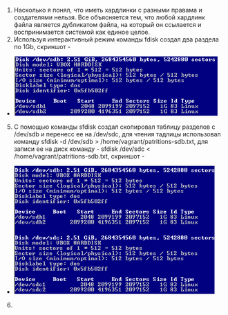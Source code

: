 1. Насколько я понял, что иметь хардлинки с разными правама и создателями нельзя. Все объясняется тем, что любой хардлинк файла является дубликатом файла, на который он ссылается и воспринимается системой как единое целое.
4. Используя интерактивный режим команды fdisk создал два раздела по 1Gb, скриншот - 
* ![Task4](https://github.com/Atlipoka/devops_netology/blob/main/FileSystem/FS-task4.png)
5. С помощью команды sfdisk создал скопировал таблицу разделов с /dev/sdb  и перенесс ее на /dev/sdc, для чтения тадлицы использовал команду sfdisk -d /dev/sdb > /home/vagrant/patritions-sdb.txt,  для записи ее на диск команду - sfdisk /dev/sdc < /home/vagrant/patritions-sdb.txt, скриншот -
* ![Task5](https://github.com/Atlipoka/devops_netology/blob/main/FileSystem/FS-task5.png)
6. 
